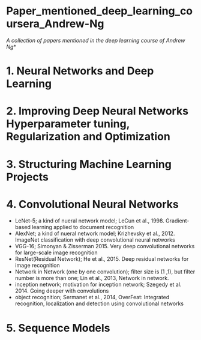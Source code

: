 # Paper_mentioned_deep_learning_coursera_Andrew-Ng

*A collection of papers mentioned in the deep learning course of Andrew Ng**

# 1. Neural Networks and Deep Learning

##

# 2. Improving Deep Neural Networks Hyperparameter tuning, Regularization and Optimization
# 3. Structuring Machine Learning Projects
# 4. Convolutional Neural Networks

- LeNet-5; a kind of nueral network model; LeCun et al., 1998. Gradient-based learning applied to document recognition
- AlexNet; a kind of nueral network model; Krizhevsky et al., 2012. ImageNet classification with deep convolutional neural networks
- VGG-16; Simonyan & Zisserman 2015. Very deep convolutional networks for large-scale image recognition
- ResNet(Residual Network); He et al., 2015. Deep residual networks for image recognition
- Network in Network (one by one convolution); filter size is (1 ,1), but filter number is more than one; Lin et al., 2013, Network in network.
- inception network; motivation for inception network; Szegedy et al. 2014. Going deeper with convolutions
- object recognition; Sermanet et al., 2014, OverFeat: Integrated recognition, localization and detection using convolutional networks
# 5. Sequence Models






